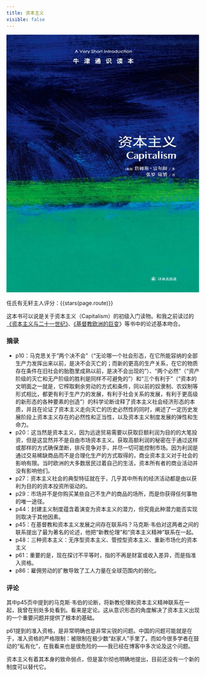 ```yaml
---
title: 资本主义
visible: false
---
```


![](./001.jpg)

任氏有无轩主人评分：{{stars(page.route)}}

这本书可以说是关于资本主义（Capitalism）的初级入门读物。和我之前读过的[《资本主义与二十一世纪》](https://rsywx.net/books/01846.html)、[《基督教欧洲的巨变](https://rsywx.net/books/01929.html)》等书中的论述基本吻合。

### 摘录

  * p10：马克思关于“两个决不会”（“无论哪一个社会形态，在它所能容纳的全部生产力发挥出来以前，是决不会灭亡的；而新的更高的生产关系，在它的物质存在条件在旧社会的胎胞里成熟以前，是决不会出现的”）、“两个必然”（“资产阶级的灭亡和无产阶级的胜利是同样不可避免的”）和“三个有利于”（“资本的文明面之一就是，它榨取剩余劳动的方式和条件，同以前的奴隶制、农奴制等形式相比，都更有利于生产力的发展，有利于社会关系的发展，有利于更高级的新形态的各种要素的创造”）的科学论断诠释了资本主义社会经济形态的本质，并且在论证了资本主义走向灭亡的历史必然性的同时，阐述了一定历史发展阶段上资本主义存在的必然性和正当性，以及资本主义制度发展的弹性和生命力。
  * p20：这当然是资本主义，因为远途贸易需要以获取巨额利润为目的的大笔投资，但是这显然并不是自由市场资本主义。获取高额利润的秘密在于通过这样或那样的方式确保垄断，排斥竞争对手，并尽一切可能控制市场。因为利润是通过交易稀缺商品而不是合理化生产的方式取得的，商业资本主义对于社会的影响有限。当时欧洲的大多数居民过着自己的生活，资本所有者的商业活动并没有影响他们。
  * p27：资本主义社会的典型特征就在于，几乎其中所有的经济活动都是由以获利为目的的资本投资所驱动的。
  * p29：市场并不是你购买某些自己不生产的商品的场所，而是你获得任何事物的唯一途径。
  * p44：封建主义制度蕴含着演变为资本主义的潜力，但究竟此种潜力能否实现则取决于其他因素。
  * p45：在基督教和资本主义发展之间存在联系吗？马克斯·韦伯对这两者之间的联系提出了最为著名的论述，他把“新教伦理”和“资本主义精神”联系在一起。
  * p48：三种资本主义：无序型资本主义、管控型资本主义、重新市场化的资本主义
  * p61：重要的是，现在探讨不平等时，指的不再是财富或收入差异，而是指准入资格。
  * p86：雇佣劳动的扩散导致了工人力量在全球范围内的弱化。

### 评论

其中p45页中提到的马克斯·韦伯的论断，将新教伦理和资本主义精神联系在一起，我曾在别处多处看到。看来是定论。这从意识形态的角度解决了资本主义出现的一个重要问题并提供了根本的基础。

p61提到的准入资格，是非常明确也是非常尖锐的问题。中国的问题可能就是在于，准入资格的严格限制：被限制在极少数“赵家人”手里了。而如今很多学者在鼓动的“私有化”，在我看来也是很危险的——我已经在博客中多次论及这个问题。

资本主义有着其本身的致命弱点，但是富尔彻也明确地提出，目前还没有一个新的制度可以替代它。


